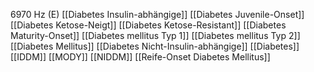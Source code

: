 6970 Hz (E)
[[Diabetes Insulin-abhängige]]
[[Diabetes Juvenile-Onset]]
[[Diabetes Ketose-Neigt]]
[[Diabetes Ketose-Resistant]]
[[Diabetes Maturity-Onset]]
[[Diabetes mellitus Typ 1]]
[[Diabetes mellitus Typ 2]]
[[Diabetes Mellitus]]
[[Diabetes Nicht-Insulin-abhängige]]
[[Diabetes]]
[[IDDM]]
[[MODY]]
[[NIDDM]]
[[Reife-Onset Diabetes Mellitus]]